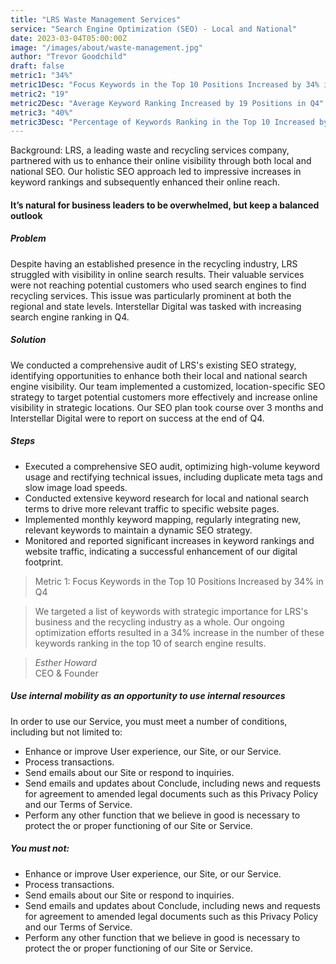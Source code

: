 ```yaml
---
title: "LRS Waste Management Services"
service: "Search Engine Optimization (SEO) - Local and National"
date: 2023-03-04T05:00:00Z
image: "/images/about/waste-management.jpg"
author: "Trevor Goodchild"
draft: false
metric1: "34%"
metric1Desc: "Focus Keywords in the Top 10 Positions Increased by 34% in Q4" 
metric2: "19"
metric2Desc: "Average Keyword Ranking Increased by 19 Positions in Q4" 
metric3: "40%"
metric3Desc: "Percentage of Keywords Ranking in the Top 10 Increased by 40% in Q4" 
---
```

Background: 
LRS, a leading waste and recycling services company, partnered with us to enhance their online visibility through both local and national SEO. Our holistic SEO approach led to impressive increases in keyword rankings and subsequently enhanced their online reach. 


#### It’s natural for business leaders to be overwhelmed, but keep a balanced outlook

##### Problem

Despite having an established presence in the recycling industry, LRS struggled with visibility in online search results. Their valuable services were not reaching potential customers who used search engines to find recycling services. This issue was particularly prominent at both the regional and state levels. Interstellar Digital was tasked with increasing search engine ranking in Q4. 


##### Solution

We conducted a comprehensive audit of LRS's existing SEO strategy, identifying opportunities to enhance both their local and national search engine visibility. Our team implemented a customized, location-specific SEO strategy to target potential customers more effectively and increase online visibility in strategic locations. Our SEO plan took course over 3 months and Interstellar Digital were to report on success at the end of Q4. 
##### Steps

- Executed a comprehensive SEO audit, optimizing high-volume keyword usage and rectifying technical issues, including duplicate meta tags and slow image load speeds. 
- Conducted extensive keyword research for local and national search terms to drive more relevant traffic to specific website pages. 
- Implemented monthly keyword mapping, regularly integrating new, relevant keywords to maintain a dynamic SEO strategy. 
- Monitored and reported significant increases in keyword rankings and website traffic, indicating a successful enhancement of our digital footprint. 


> Metric 1:  Focus Keywords in the Top 10 Positions Increased by 34% in Q4 

>We targeted a list of keywords with strategic importance for LRS's business and the recycling industry as a whole. 
Our ongoing optimization efforts resulted in a 34% increase in the number of these keywords ranking in the top 10 of search engine results. 

> <cite>Esther Howard</cite><br> <span>CEO & Founder</span>

##### Use internal mobility as an opportunity to use internal resources

In order to use our Service, you must meet a number of conditions, including but not limited to:

- Enhance or improve User experience, our Site, or our Service.
- Process transactions.
- Send emails about our Site or respond to inquiries.
- Send emails and updates about Conclude, including news and requests for agreement to amended legal documents such as this Privacy Policy and our Terms of Service.
- Perform any other function that we believe in good is necessary to protect the or proper functioning of our Site or Service.

##### You must not:

- Enhance or improve User experience, our Site, or our Service.
- Process transactions.
- Send emails about our Site or respond to inquiries.
- Send emails and updates about Conclude, including news and requests for agreement to amended legal documents such as this Privacy Policy and our Terms of Service.
- Perform any other function that we believe in good is necessary to protect the or proper functioning of our Site or Service.
